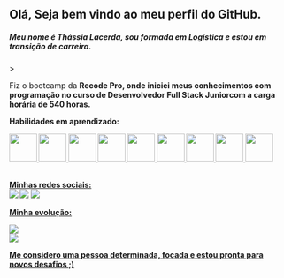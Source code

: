 ## Olá, Seja bem vindo ao meu perfil do GitHub.

<h5>Meu nome é Thássia Lacerda, sou formada em Logística e estou em transição de carreira.</h5>
> <p>Fiz o bootcamp da <b>Recode Pro</>, onde iniciei meus conhecimentos com programação no curso de <b>Desenvolvedor Full Stack Junior</b>com a carga horária de 540 horas.<p>

<p><b>Habilidades em aprendizado:</> 

<div>
<a href="https://github.com/thassialacerda">
<img height="50cm" src="https://cdn.jsdelivr.net/gh/devicons/devicon/icons/html5/html5-original-wordmark.svg" />
<img height="50cm"  src="https://cdn.jsdelivr.net/gh/devicons/devicon/icons/bootstrap/bootstrap-plain-wordmark.svg" />
<img height="50cm" src="https://cdn.jsdelivr.net/gh/devicons/devicon/icons/css3/css3-original-wordmark.svg" />
<img height="50cm" src="https://cdn.jsdelivr.net/gh/devicons/devicon/icons/javascript/javascript-original.svg" />
<img height="50cm" src="https://cdn.jsdelivr.net/gh/devicons/devicon/icons/java/java-plain-wordmark.svg" />
<img height="50cm" src="https://cdn.jsdelivr.net/gh/devicons/devicon/icons/csharp/csharp-line.svg" />
<img height="50cm" src="https://cdn.jsdelivr.net/gh/devicons/devicon/icons/rect/rect-original.svg" />
<img height="50cm" src="https://cdn.jsdelivr.net/gh/devicons/devicon/icons/react/react-original.svg" />
<img height="50cm" src="https://cdn.jsdelivr.net/gh/devicons/devicon/icons/spring/spring-original-wordmark.svg" />
</div>
<br>
          
<div>
<p><b>Minhas redes sociais:</>  <br>
<a href="https://github.com/thassialacerda"</a>
<img href=www.linkedin.com/in/thássia-lacerda" src=https://img.shields.io/badge/LinkedIn-0077B5?style=for-the-badge&logo=linkedin&logoColor=white/>
<img href=www.instagram.com/thassialacerda/" src=https://img.shields.io/badge/Instagram-E4405F?style=for-the-badge&logo=instagram&logoColor=white/>
<img href=https://twitter.com/thassialacerda" src=https://img.shields.io/badge/Twitter-1DA1F2?style=for-the-badge&logo=twitter&logoColor=white/>
</div>
                                                           
<p>Minha evolução: </p>        
<div>
<a href="https://github.com/thassialacerda"</a>
<img src =https://github-readme-stats.vercel.app/api?username=thassialacerda&show_icons=true&theme=radical </img>
</div>

     
<div>
<a href="https://github.com/thassialacerda"</a>
<img src =https://github-readme-stats.vercel.app/api/top-langs/?username=thassialacerda&layout=compact)](https://github.com/thassialacerda/github-readme-stats) </img>
</div>
         
<p> Me considero uma pessoa determinada, focada e estou pronta para novos desafios ;)</p>


          
          

     
